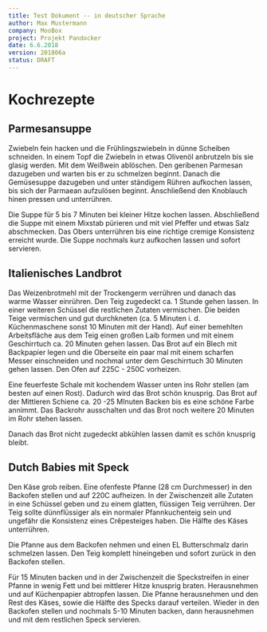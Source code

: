 ```yaml
---
title: Test Dokument -- in deutscher Sprache
author: Max Mustermann
company: MooBox
project: Projekt Pandocker
date: 6.6.2018
version: 201806a
status: DRAFT
---
```

# Kochrezepte

## Parmesansuppe

Zwiebeln fein hacken und die Frühlingszwiebeln in dünne Scheiben schneiden.
In einem Topf die Zwiebeln in etwas Olivenöl anbrutzeln bis sie glasig werden.
Mit dem Weißwein ablöschen.
Den geribenen Parmesan dazugeben und warten bis er zu schmelzen beginnt.
Danach die Gemüsesuppe dazugeben und unter ständigem Rühren aufkochen lassen, bis sich der Parmaean aufzulösen beginnt.
Anschließend den Knoblauch hinen pressen und unterrühren.

Die Suppe für 5 bis 7 Minuten bei kleiner Hitze kochen lassen.
Abschließend die Suppe mit einem Mixstab pürieren und mit viel Pfeffer und etwas Salz abschmecken. Das Obers unterrühren bis eine richtige cremige Konsistenz erreicht wurde.
Die Suppe nochmals kurz aufkochen lassen und sofort servieren.

## Italienisches Landbrot

Das Weizenbrotmehl mit der Trockengerm verrühren und danach das warme Wasser einrühren.
Den Teig zugedeckt ca. 1 Stunde gehen lassen.
In einer weiteren Schüssel die restlichen Zutaten vermischen.
Die beiden Teige vermischen und gut durchkneten (ca. 5 Minuten i. d. Küchenmaschene sonst 10 Minuten mit der Hand).
Auf einer bemehlten Arbeitsfläche aus dem Teig einen großen Laib formen und mit einem Geschirrtuch ca. 20 Minuten gehen lassen.
Das Brot auf ein Blech mit Backpapier legen und die Oberseite ein paar mal mit einem scharfen Messer einschneiden und nochmal unter dem Geschirrtuch 30 Minuten gehen lassen.
Den Ofen auf 225C - 250C vorheizen.

Eine feuerfeste Schale mit kochendem Wasser unten ins Rohr stellen (am besten auf einen Rost). Dadurch wird das Brot schön knusprig.
Das Brot auf der Mittleren Schiene ca. 20 -25 MInuten Backen bis es eine schöne Farbe annimmt. Das Backrohr ausschalten und das Brot noch weitere 20 Minuten im Rohr stehen lassen.

Danach das Brot nicht zugedeckt abkühlen lassen damit es schön knusprig bleibt.

## Dutch Babies mit Speck

Den Käse grob reiben.
Eine ofenfeste Pfanne (28 cm Durchmesser) in den Backofen stellen und auf 220C aufheizen.
In der Zwischenzeit alle Zutaten in eine Schüssel geben und zu einem glatten, flüssigen Teig verrühren. Der Teig sollte dünnflüssiger als ein normaler Pfannkuchenteig sein und ungefähr die Konsistenz eines Crêpesteiges haben.
Die Hälfte des Käses unterrühren.

Die Pfanne aus dem Backofen nehmen und einen EL Butterschmalz darin schmelzen lassen. Den Teig komplett hineingeben und sofort zurück in den Backofen stellen.

Für 15 Minuten backen und in der Zwischenzeit die Speckstreifen in einer Pfanne in wenig Fett und bei mittlerer Hitze knusprig braten. Herausnehmen und auf Küchenpapier abtropfen lassen.
Die Pfanne herausnehmen und den Rest des Käses, sowie die Hälfte des Specks darauf verteilen.
Wieder in den Backofen stellen und nochmals 5-10 Minuten backen, dann herausnehmen und mit dem restlichen Speck servieren.
